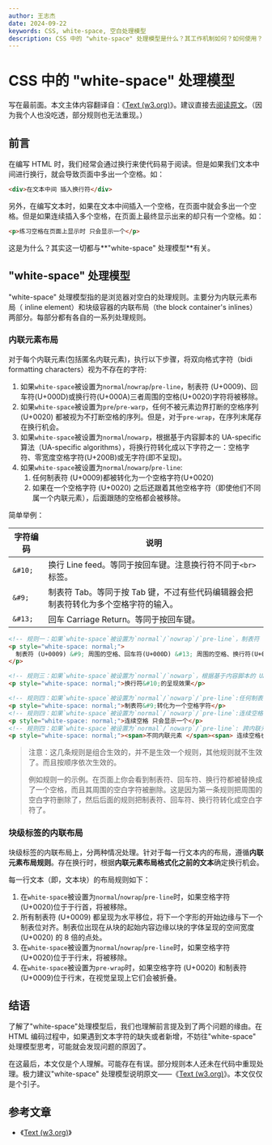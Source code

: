 ```yaml
---
author: 王志杰
date: 2024-09-22
keywords: CSS, white-space, 空白处理模型
description: CSS 中的 "white-space" 处理模型是什么？其工作机制如何？如何使用？
---
```


# CSS 中的 "white-space" 处理模型

写在最前面。本文主体内容翻译自：《[Text (w3.org)](https://www.w3.org/TR/CSS22/text.html#white-space-model)》。建议直接去[阅读原文](https://www.w3.org/TR/CSS22/text.html#white-space-model)。（因为我个人也没吃透，部分规则也无法重现。）

## 前言

在编写 HTML 时，我们经常会通过换行来使代码易于阅读。但是如果我们文本中间进行换行，就会导致页面中多出一个空格。如：

```html
<div>在文本中间 插入换行符</div>
```

另外，在编写文本时，如果在文本中间插入一个空格，在页面中就会多出一个空格。但是如果连续插入多个空格，在页面上最终显示出来的却只有一个空格。如：

```html
<p>练习空格在页面上显示时 只会显示一个</p>
```

这是为什么？其实这一切都与**"white-space" 处理模型**有关。

## "white-space" 处理模型

"white-space" 处理模型指的是浏览器对空白的处理规则。主要分为内联元素布局（ inline element）和块级容器的内联布局（the block container's inlines）两部分。每部分都有各自的一系列处理规则。

### 内联元素布局

对于每个内联元素(包括匿名内联元素)，执行以下步骤，将双向格式字符（bidi formatting characters）视为不存在的字符:

1. 如果`white-space`被设置为`normal`/`nowrap`/`pre-line`，制表符 (U+0009)、回车符(U+000D)或换行符(U+000A)三者周围的空格(U+0020)字符将被移除。
2. 如果`white-space`被设置为`pre`/`pre-warp`，任何不被元素边界打断的空格序列 (U+0020) 都被视为不打断空格的序列。但是，对于`pre-wrap`，在序列末尾存在换行机会。
3. 如果`white-space`被设置为`normal`/`nowarp`，根据基于内容脚本的 UA-specific 算法（UA-specific algorithms），将换行符转化成以下字符之一：空格字符、零宽度空格字符(U+200B)或无字符(即不呈现)。
4. 如果`white-space`被设置为`normal`/`nowarp`/`pre-line`:
   1. 任何制表符 (U+0009)都被转化为一个空格字符(U+0020)
   2. 如果在一个空格字符 (U+0020) 之后还跟着其他空格字符（即使他们不同属一个内联元素），后面跟随的空格都会被移除。

简单举例：

| 字符编码 | 说明                                                                                |
| -------- | ----------------------------------------------------------------------------------- |
| `&#10;`  | 换行 Line feed。等同于按回车键。注意换行符不同于`<br>`标签。                        |
| `&#9;`   | 制表符 Tab。等同于按 Tab 键，不过有些代码编辑器会把制表符转化为多个空格字符的输入。 |
| `&#13;`  | 回车 Carriage Return。等同于按回车键。                                              |

```html
<!-- 规则一：如果`white-space`被设置为`normal`/`nowrap`/`pre-line`，制表符 (U+0009)、回车符(U+000D)或换行符(U+000A)三者周围的空格(U+0020)字符将被移除。 -->
<p style="white-space: normal;">
  制表符 (U+0009) &#9; 周围的空格、回车符(U+000D) &#13; 周围的空格、换行符(U+000A) &#10; 周围的空格
</p>

<!-- 规则三：如果`white-space`被设置为`normal`/`nowarp`，根据基于内容脚本的 UA-specific 算法（UA-specific algorithms），将换行符转化成以下字符之一：空格字符、零宽度空格字符(U+200B)或无字符(即不呈现)。 -->
<p style="white-space: normal;">换行符&#10;的呈现效果</p>

<!-- 规则四：如果`white-space`被设置为`normal`/`nowarp`/`pre-line`:任何制表符 (U+0009)都被转化为一个空格字符(U+0020) -->
<p style="white-space: normal;">制表符&#9;转化为一个空格字符</p>
<!-- 规则四：如果`white-space`被设置为`normal`/`nowarp`/`pre-line`:连续空格只显示一个 -->
<p style="white-space: normal;">连续空格 只会显示一个</p>
<!-- 规则四：如果`white-space`被设置为`normal`/`nowarp`/`pre-line`: 跨内联元素的连续空格也只显示一个-->
<p style="white-space: normal;"><span>不同内联元素 </span><span> 连续空格也只显示一个</span></p>
```

> 注意：这几条规则是组合生效的，并不是生效一个规则，其他规则就不生效了。而且按顺序依次生效的。
>
> 例如规则一的示例。在页面上你会看到制表符、回车符、换行符都被替换成了一个空格，而且其周围的空白字符被删除。这是因为第一条规则把周围的空白字符删除了，然后后面的规则把制表符、回车符、换行符转化成空白字符了。

### 块级标签的内联布局

块级标签的内联布局上，分两种情况处理。针对于每一行文本内的布局，遵循**内联元素布局规则**。存在换行时，根据**内联元素布局格式化之前的文本**确定换行机会。

每一行文本（即，文本块）的布局规则如下：

1. 在`white-space`被设置为`normal`/`nowrap`/`pre-line`时，如果空格字符 (U+0020)位于于行首，将被移除。
2. 所有制表符 (U+0009) 都呈现为水平移位，将下一个字形的开始边缘与下一个制表位对齐。制表位出现在从块的起始内容边缘以块的字体呈现的空间宽度 (U+0020) 的 8 倍的点处。
3. 在`white-space`被设置为`normal`/`nowrap`/`pre-line`时，如果空格字符 (U+0020)位于于行末，将被移除。
4. 在`white-space`被设置为`pre-wrap`时，如果空格字符 (U+0020) 和制表符 (U+0009)位于行末，在视觉呈现上它们会被折叠。

## 结语

了解了"white-space"处理模型后，我们也理解前言提及到了两个问题的缘由。在 HTML 编码过程中，如果遇到文本字符的缺失或者新增，不妨往"white-space" 处理模型思考，可能就会发现问题的原因了。

在这最后，本文仅是个人理解。可能存在有误。部分规则本人还未在代码中重现处理。极力建议"white-space" 处理模型说明原文——《[Text (w3.org)](https://www.w3.org/TR/CSS22/text.html#white-space-model)》。本文仅仅是个引子。

## 参考文章

- 《[Text (w3.org)](https://www.w3.org/TR/CSS22/text.html#white-space-model)》
